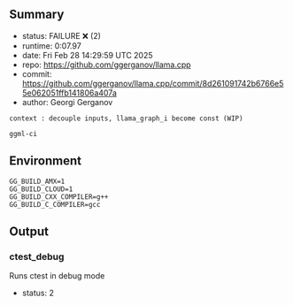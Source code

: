 ## Summary

- status:  FAILURE ❌ (2)
- runtime: 0:07.97
- date:    Fri Feb 28 14:29:59 UTC 2025
- repo:    https://github.com/ggerganov/llama.cpp
- commit:  https://github.com/ggerganov/llama.cpp/commit/8d261091742b6766e55e062051ffb141806a407a
- author:  Georgi Gerganov
```
context : decouple inputs, llama_graph_i become const (WIP)

ggml-ci
```

## Environment

```
GG_BUILD_AMX=1
GG_BUILD_CLOUD=1
GG_BUILD_CXX_COMPILER=g++
GG_BUILD_C_COMPILER=gcc
```

## Output

### ctest_debug

Runs ctest in debug mode
- status: 2
```

```


